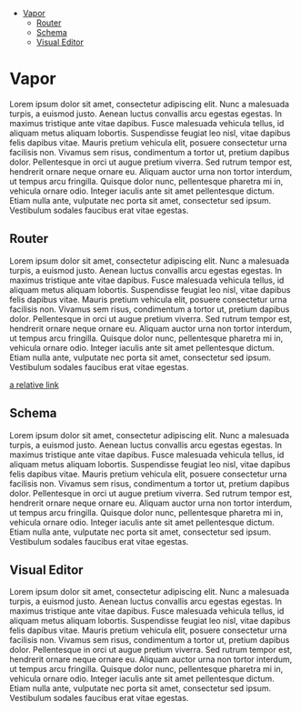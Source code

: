 - [Vapor](Vapor)
  - [Router](Router)
  - [Schema](Schema)
  - [Visual Editor](Visual-Editor)

# Vapor

Lorem ipsum dolor sit amet, consectetur adipiscing elit. Nunc a malesuada turpis, a euismod justo. Aenean luctus convallis arcu egestas egestas. In maximus tristique ante vitae dapibus. Fusce malesuada vehicula tellus, id aliquam metus aliquam lobortis. Suspendisse feugiat leo nisl, vitae dapibus felis dapibus vitae. Mauris pretium vehicula elit, posuere consectetur urna facilisis non. Vivamus sem risus, condimentum a tortor ut, pretium dapibus dolor. Pellentesque in orci ut augue pretium viverra. Sed rutrum tempor est, hendrerit ornare neque ornare eu. Aliquam auctor urna non tortor interdum, ut tempus arcu fringilla. Quisque dolor nunc, pellentesque pharetra mi in, vehicula ornare odio. Integer iaculis ante sit amet pellentesque dictum. Etiam nulla ante, vulputate nec porta sit amet, consectetur sed ipsum. Vestibulum sodales faucibus erat vitae egestas.

## Router

Lorem ipsum dolor sit amet, consectetur adipiscing elit. Nunc a malesuada turpis, a euismod justo. Aenean luctus convallis arcu egestas egestas. In maximus tristique ante vitae dapibus. Fusce malesuada vehicula tellus, id aliquam metus aliquam lobortis. Suspendisse feugiat leo nisl, vitae dapibus felis dapibus vitae. Mauris pretium vehicula elit, posuere consectetur urna facilisis non. Vivamus sem risus, condimentum a tortor ut, pretium dapibus dolor. Pellentesque in orci ut augue pretium viverra. Sed rutrum tempor est, hendrerit ornare neque ornare eu. Aliquam auctor urna non tortor interdum, ut tempus arcu fringilla. Quisque dolor nunc, pellentesque pharetra mi in, vehicula ornare odio. Integer iaculis ante sit amet pellentesque dictum. Etiam nulla ante, vulputate nec porta sit amet, consectetur sed ipsum. Vestibulum sodales faucibus erat vitae egestas.

[a relative link](router)

## Schema

Lorem ipsum dolor sit amet, consectetur adipiscing elit. Nunc a malesuada turpis, a euismod justo. Aenean luctus convallis arcu egestas egestas. In maximus tristique ante vitae dapibus. Fusce malesuada vehicula tellus, id aliquam metus aliquam lobortis. Suspendisse feugiat leo nisl, vitae dapibus felis dapibus vitae. Mauris pretium vehicula elit, posuere consectetur urna facilisis non. Vivamus sem risus, condimentum a tortor ut, pretium dapibus dolor. Pellentesque in orci ut augue pretium viverra. Sed rutrum tempor est, hendrerit ornare neque ornare eu. Aliquam auctor urna non tortor interdum, ut tempus arcu fringilla. Quisque dolor nunc, pellentesque pharetra mi in, vehicula ornare odio. Integer iaculis ante sit amet pellentesque dictum. Etiam nulla ante, vulputate nec porta sit amet, consectetur sed ipsum. Vestibulum sodales faucibus erat vitae egestas.

## Visual Editor

Lorem ipsum dolor sit amet, consectetur adipiscing elit. Nunc a malesuada turpis, a euismod justo. Aenean luctus convallis arcu egestas egestas. In maximus tristique ante vitae dapibus. Fusce malesuada vehicula tellus, id aliquam metus aliquam lobortis. Suspendisse feugiat leo nisl, vitae dapibus felis dapibus vitae. Mauris pretium vehicula elit, posuere consectetur urna facilisis non. Vivamus sem risus, condimentum a tortor ut, pretium dapibus dolor. Pellentesque in orci ut augue pretium viverra. Sed rutrum tempor est, hendrerit ornare neque ornare eu. Aliquam auctor urna non tortor interdum, ut tempus arcu fringilla. Quisque dolor nunc, pellentesque pharetra mi in, vehicula ornare odio. Integer iaculis ante sit amet pellentesque dictum. Etiam nulla ante, vulputate nec porta sit amet, consectetur sed ipsum. Vestibulum sodales faucibus erat vitae egestas.


